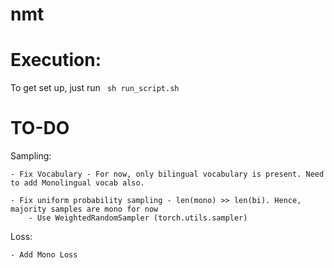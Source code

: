 # nmt

# Execution:

To get set up, just run ``` sh run_script.sh```

# TO-DO
Sampling:
    
    - Fix Vocabulary - For now, only bilingual vocabulary is present. Need to add Monolingual vocab also.

    - Fix uniform probability sampling - len(mono) >> len(bi). Hence, majority samples are mono for now
        - Use WeightedRandomSampler (torch.utils.sampler)
Loss:
    
    - Add Mono Loss 

